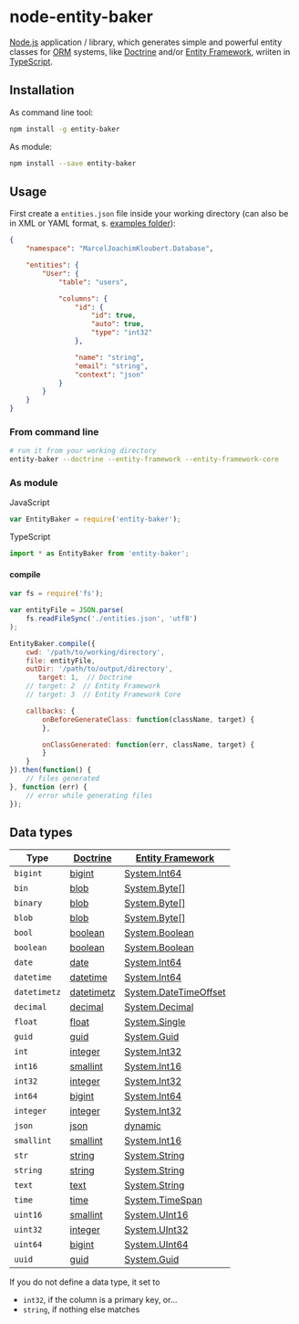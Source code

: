 # node-entity-baker

[Node.js](https://nodejs.org) application / library, which generates simple and powerful entity classes for [ORM](https://en.wikipedia.org/wiki/Object-relational_mapping) systems, like [Doctrine](http://www.doctrine-project.org) and/or [Entity Framework](https://docs.microsoft.com/en-us/ef/), wriiten in [TypeScript](https://www.typescriptlang.org).

## Installation

As command line tool:

```bash
npm install -g entity-baker
```

As module:

```bash
npm install --save entity-baker
```

## Usage

First create a `entities.json` file inside your working directory (can also be in XML or YAML format, s. [examples folder](https://github.com/mkloubert/node-entity-baker/tree/master/examples)):

```json
{
    "namespace": "MarcelJoachimKloubert.Database",

    "entities": {
        "User": {
            "table": "users",

            "columns": {
                "id": {
                    "id": true,
                    "auto": true,
                    "type": "int32"
                },

                "name": "string",
                "email": "string",
                "context": "json"
            }
        }
    }
}
```

### From command line

```bash
# run it from your working directory
entity-baker --doctrine --entity-framework --entity-framework-core
```

### As module

JavaScript

```javascript
var EntityBaker = require('entity-baker');
```

TypeScript

```typescript
import * as EntityBaker from 'entity-baker';
```

#### compile

```javascript
var fs = require('fs');

var entityFile = JSON.parse(
    fs.readFileSync('./entities.json', 'utf8')
);

EntityBaker.compile({
    cwd: '/path/to/working/directory',
    file: entityFile,
    outDir: '/path/to/output/directory',
       target: 1,  // Doctrine
    // target: 2  // Entity Framework
    // target: 3  // Entity Framework Core

    callbacks: {
        onBeforeGenerateClass: function(className, target) {
        },

        onClassGenerated: function(err, className, target) {
        }
    }
}).then(function() {
    // files generated
}, function (err) {
    // error while generating files
});
```

## Data types

Type | [Doctrine]() | [Entity Framework]()
------------ | ------------- | -------------
`bigint` | [bigint](http://docs.doctrine-project.org/projects/doctrine-dbal/en/latest/reference/types.html#bigint) | [System.Int64](https://msdn.microsoft.com/en-us/library/system.int64(v=vs.110).aspx) |
`bin` | [blob](http://docs.doctrine-project.org/projects/doctrine-dbal/en/latest/reference/types.html#blob) | [System.Byte\[\]](https://msdn.microsoft.com/en-us/library/system.byte(v=vs.110).aspx) |
`binary` | [blob](http://docs.doctrine-project.org/projects/doctrine-dbal/en/latest/reference/types.html#blob) | [System.Byte\[\]](https://msdn.microsoft.com/en-us/library/system.byte(v=vs.110).aspx) |
`blob` | [blob](http://docs.doctrine-project.org/projects/doctrine-dbal/en/latest/reference/types.html#blob) | [System.Byte\[\]](https://msdn.microsoft.com/en-us/library/system.byte(v=vs.110).aspx) |
`bool` | [boolean](http://docs.doctrine-project.org/projects/doctrine-dbal/en/latest/reference/types.html#boolean) | [System.Boolean](https://msdn.microsoft.com/en-us/library/system.boolean(v=vs.110).aspx) |
`boolean` | [boolean](http://docs.doctrine-project.org/projects/doctrine-dbal/en/latest/reference/types.html#boolean) | [System.Boolean](https://msdn.microsoft.com/en-us/library/system.boolean(v=vs.110).aspx) |
`date` | [date](http://docs.doctrine-project.org/projects/doctrine-dbal/en/latest/reference/types.html#date) | [System.Int64](https://msdn.microsoft.com/en-us/library/system.datetime(v=vs.110).aspx) |
`datetime` | [datetime](http://docs.doctrine-project.org/projects/doctrine-dbal/en/latest/reference/types.html#datetime) | [System.Int64](https://msdn.microsoft.com/en-us/library/system.datetime(v=vs.110).aspx) |
`datetimetz` | [datetimetz](http://docs.doctrine-project.org/projects/doctrine-dbal/en/latest/reference/types.html#datetimetz) | [System.DateTimeOffset](https://msdn.microsoft.com/en-us/library/system.datetimeoffset(v=vs.110).aspx) |
`decimal` | [decimal](http://docs.doctrine-project.org/projects/doctrine-dbal/en/latest/reference/types.html#decimal) | [System.Decimal](https://msdn.microsoft.com/en-us/library/system.decimal(v=vs.110).aspx) |
`float` | [float](http://docs.doctrine-project.org/projects/doctrine-dbal/en/latest/reference/types.html#float) | [System.Single](https://msdn.microsoft.com/en-us/library/system.single(v=vs.110).aspx) |
`guid` | [guid](http://docs.doctrine-project.org/projects/doctrine-dbal/en/latest/reference/types.html#guid) | [System.Guid](https://msdn.microsoft.com/en-us/library/system.guid(v=vs.110).aspx) |
`int` | [integer](http://docs.doctrine-project.org/projects/doctrine-dbal/en/latest/reference/types.html#integer) | [System.Int32](https://msdn.microsoft.com/en-us/library/system.int32(v=vs.110).aspx) |
`int16` | [smallint](http://docs.doctrine-project.org/projects/doctrine-dbal/en/latest/reference/types.html#smallint) | [System.Int16](https://msdn.microsoft.com/en-us/library/system.int16(v=vs.110).aspx) |
`int32` | [integer](http://docs.doctrine-project.org/projects/doctrine-dbal/en/latest/reference/types.html#integer) | [System.Int32](https://msdn.microsoft.com/en-us/library/system.int32(v=vs.110).aspx) |
`int64` | [bigint](http://docs.doctrine-project.org/projects/doctrine-dbal/en/latest/reference/types.html#bigint) | [System.Int64](https://msdn.microsoft.com/en-us/library/system.int64(v=vs.110).aspx) |
`integer` | [integer](http://docs.doctrine-project.org/projects/doctrine-dbal/en/latest/reference/types.html#integer) | [System.Int32](https://msdn.microsoft.com/en-us/library/system.int32(v=vs.110).aspx) |
`json` | [json](http://docs.doctrine-project.org/projects/doctrine-dbal/en/latest/reference/types.html#json) | [dynamic](https://msdn.microsoft.com/en-us/library/system.object(v=vs.110).aspx) |
`smallint` | [smallint](http://docs.doctrine-project.org/projects/doctrine-dbal/en/latest/reference/types.html#smallint) | [System.Int16](https://msdn.microsoft.com/en-us/library/system.int16(v=vs.110).aspx) |
`str` | [string](http://docs.doctrine-project.org/projects/doctrine-dbal/en/latest/reference/types.html#string) | [System.String](https://msdn.microsoft.com/en-us/library/system.string(v=vs.110).aspx) |
`string` | [string](http://docs.doctrine-project.org/projects/doctrine-dbal/en/latest/reference/types.html#string) | [System.String](https://msdn.microsoft.com/en-us/library/system.string(v=vs.110).aspx) |
`text` | [text](http://docs.doctrine-project.org/projects/doctrine-dbal/en/latest/reference/types.html#text) | [System.String](https://msdn.microsoft.com/en-us/library/system.string(v=vs.110).aspx) |
`time` | [time](http://docs.doctrine-project.org/projects/doctrine-dbal/en/latest/reference/types.html#time) | [System.TimeSpan](https://msdn.microsoft.com/en-us/library/system.timespan(v=vs.110).aspx) |
`uint16` | [smallint](http://docs.doctrine-project.org/projects/doctrine-dbal/en/latest/reference/types.html#smallint) | [System.UInt16](https://msdn.microsoft.com/en-us/library/system.uint16(v=vs.110).aspx) |
`uint32` | [integer](http://docs.doctrine-project.org/projects/doctrine-dbal/en/latest/reference/types.html#integer) | [System.UInt32](https://msdn.microsoft.com/en-us/library/system.uint32(v=vs.110).aspx) |
`uint64` | [bigint](http://docs.doctrine-project.org/projects/doctrine-dbal/en/latest/reference/types.html#bigint) | [System.UInt64](https://msdn.microsoft.com/en-us/library/system.uint64(v=vs.110).aspx) |
`uuid` | [guid](http://docs.doctrine-project.org/projects/doctrine-dbal/en/latest/reference/types.html#guid) | [System.Guid](https://msdn.microsoft.com/en-us/library/system.guid(v=vs.110).aspx) |

If you do not define a data type, it set to

* `int32`, if the column is a primary key, or...
* `string`, if nothing else matches

